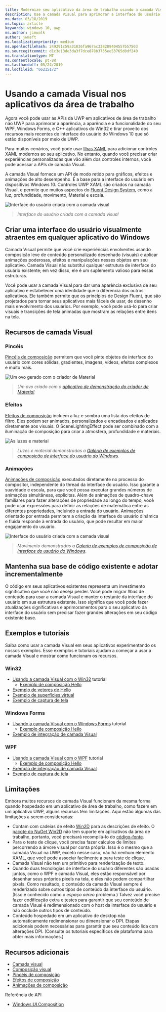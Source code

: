```yaml
---
title: Modernize seu aplicativo da área de trabalho usando a camada Visual
description: Use a camada Visual para aprimorar a interface do usuário do seu aplicativo da área de trabalho do .NET ou Win32.
ms.date: 03/18/2019
ms.topic: article
keywords: windows 10, uwp
ms.author: jimwalk
author: jwmsft
ms.localizationpriority: medium
ms.openlocfilehash: 249291c59a31036fa967ac338209404557b57503
ms.sourcegitcommit: d1c3e13de3da3f7dce878b3735ee53765d0df240
ms.translationtype: MT
ms.contentlocale: pt-BR
ms.lasthandoff: 05/24/2019
ms.locfileid: "66215172"
---
```

# <a name="using-the-visual-layer-in-desktop-apps"></a>Usando a camada Visual nos aplicativos da área de trabalho

Agora você pode usar as APIs da UWP em aplicativos de área de trabalho não UWP para aprimorar a aparência, a aparência e a funcionalidade do seu WPF, Windows Forms, e C++ aplicativos do Win32 e tirar proveito dos recursos mais recentes de interface do usuário do Windows 10 que só estão disponíveis por meio de UWP.

Para muitos cenários, você pode usar [Ilhas XAML](xaml-islands.md) para adicionar controles XAML modernos ao seu aplicativo. No entanto, quando você precisar criar experiências personalizadas que vão além dos controles internos, você pode acessar a APIs de camada Visual.

A camada Visual fornece um API de modo retido para gráficos, efeitos e animações de alto desempenho. É a base para a interface do usuário em dispositivos Windows 10. Controles UWP XAML são criados na camada Visual, e permite que muitos aspectos do [Fluent Design System](/windows/uwp/design/fluent-design-system/index), como a luz, profundidade, movimento, Material e escala.

![Interface do usuário criada com a camada visual](images/visual-layer-interop/pull-to-animate.gif)

> _Interface do usuário criada com a camada visual_

## <a name="create-a-visually-engaging-user-interface-in-any-windows-app"></a>Criar uma interface do usuário visualmente atraentes em qualquer aplicativo do Windows

Camada Visual permite que você crie experiências envolventes usando composição leve de conteúdo personalizado desenhado (visuais) e aplicar animações poderosas, efeitos e manipulações nesses objetos em seu aplicativo. Camada Visual não substitui qualquer estrutura de interface do usuário existente; em vez disso, ele é um suplemento valioso para essas estruturas.

Você pode usar a camada Visual para dar uma aparência exclusiva de seu aplicativo e estabelecer uma identidade que o diferencia dos outros aplicativos. Ele também permite que os princípios de Design Fluent, que são projetados para tornar seus aplicativos mais fáceis de usar, de desenho mais envolvimento dos usuários. Por exemplo, você pode usá-lo para criar visuais e transições de tela animadas que mostram as relações entre itens na tela.

## <a name="visual-layer-features"></a>Recursos de camada Visual

### <a name="brushes"></a>Pincéis

[Pincéis de composição](/windows/uwp/composition/composition-brushes) permitem que você pinte objetos de interface do usuário com cores sólidas, gradientes, imagens, vídeos, efeitos complexos e muito mais.

![Um ovo gerado com o criador de Material](images/visual-layer-interop/egg.gif)

> _Um ovo criado com o [aplicativo de demonstração do criador de Material](https://github.com/Microsoft/WindowsCompositionSamples/tree/master/Demos/MaterialCreator)._

### <a name="effects"></a>Efeitos

[Efeitos de composição](/windows/uwp/composition/composition-effects) incluem a luz e sombra uma lista dos efeitos de filtro. Eles podem ser animados, personalizados e encadeados e aplicados diretamente aos visuais. O SceneLightingEffect pode ser combinado com a iluminação de composição para criar a atmosfera, profundidade e materiais.

![As luzes e material](images/visual-layer-interop/light-interop.gif)

> _Luzes e material demonstradas a [Galeria de exemplos de composição de interface do usuário do Windows](https://github.com/Microsoft/WindowsCompositionSamples/tree/master/SampleGallery)._

### <a name="animations"></a>Animações

[Animações de composição](/windows/uwp/composition/composition-animation) executados diretamente no processo do compositor, independente do thread da interface do usuário. Isso garante a suavidade e escala, para que você possa executar grandes números de animações simultâneas, explícitas. Além de animações de quadro-chave familiares para fazer alterações de propriedade ao longo do tempo, você pode usar expressões para definir as relações de matemática entre as diferentes propriedades, incluindo a entrada do usuário. Animações orientado por entrada permitem a criação da interface do usuário dinâmica e fluida responde à entrada do usuário, que pode resultar em maior engajamento do usuário.

![Interface do usuário criada com a camada visual](images/visual-layer-interop/swipe-scroller.gif)

> _Movimento demonstradas a [Galeria de exemplos de composição de interface do usuário do Windows](https://github.com/Microsoft/WindowsCompositionSamples/tree/master/SampleGallery)._

## <a name="keep-your-existing-codebase-and-adopt-incrementally"></a>Mantenha sua base de código existente e adotar incrementalmente

O código em seus aplicativos existentes representa um investimento significativo que você não deseja perder. Você pode migrar _Ilhas_ de conteúdo para usar a camada Visual e manter o restante da interface do usuário em sua estrutura existente. Isso significa que você pode fazer atualizações significativas e aprimoramentos para o seu aplicativo da interface do usuário sem precisar fazer grandes alterações em seu código existente base.

## <a name="samples-and-tutorials"></a>Exemplos e tutoriais

Saiba como usar a camada Visual em seus aplicativos experimentando os nossos exemplos. Esse exemplos e tutoriais ajudam a começar a usar a camada Visual e mostrar como funcionam os recursos.

### <a name="win32"></a>Win32

- [Usando a camada Visual com o Win32](using-the-visual-layer-with-win32.md) tutorial
  - [Exemplo de composição Hello](https://github.com/Microsoft/Windows.UI.Composition-Win32-Samples/tree/master/cpp/HelloComposition)
- [Exemplo de vetores de Hello](https://github.com/Microsoft/Windows.UI.Composition-Win32-Samples/tree/master/cpp/HelloVectors)
- [Exemplo de superfícies virtual](https://github.com/Microsoft/Windows.UI.Composition-Win32-Samples/tree/master/cpp/VirtualSurfaces)
- [Exemplo de captura de tela](https://github.com/Microsoft/Windows.UI.Composition-Win32-Samples/tree/master/cpp/ScreenCaptureforHWND)

### <a name="windows-forms"></a>Windows Forms

- [Usando a camada Visual com o Windows Forms](using-the-visual-layer-with-windows-forms.md) tutorial
  - [Exemplo de composição Hello](https://github.com/Microsoft/Windows.UI.Composition-Win32-Samples/tree/master/dotnet/WinForms/HelloComposition)
- [Exemplo de integração de camada Visual](https://github.com/Microsoft/Windows.UI.Composition-Win32-Samples/tree/master/dotnet/WinForms/VisualLayerIntegration)

### <a name="wpf"></a>WPF

- [Usando a camada Visual com o WPF](using-the-visual-layer-with-wpf.md) tutorial
  - [Exemplo de composição Hello](https://github.com/Microsoft/Windows.UI.Composition-Win32-Samples/tree/master/dotnet/WPF/HelloComposition)
- [Exemplo de integração de camada Visual](https://github.com/Microsoft/Windows.UI.Composition-Win32-Samples/tree/master/dotnet/WPF/VisualLayerIntegration)
- [Exemplo de captura de tela](https://github.com/Microsoft/Windows.UI.Composition-Win32-Samples/tree/master/dotnet/WPF/ScreenCapture)

## <a name="limitations"></a>Limitações

Embora muitos recursos de camada Visual funcionam da mesma forma quando hospedado em um aplicativo de área de trabalho, como fazem em um aplicativo UWP, alguns recursos têm limitações. Aqui estão algumas das limitações a serem consideradas:

- Contam com cadeias de efeito [Win2D](http://microsoft.github.io/Win2D/html/Introduction.htm) para as descrições de efeito. O [pacote do NuGet Win2D](https://www.nuget.org/packages/Win2D.uwp) não tem suporte em aplicativos da área de trabalho, portanto, você precisará recompilá-lo do [código-fonte](https://github.com/Microsoft/Win2D).
- Para o teste de clique, você precisa fazer cálculos de limites percorrendo a árvore visual por conta própria. Isso é o mesmo que a camada Visual na UWP, exceto nesse caso, não há nenhum elemento XAML, que você pode associar facilmente a para teste de clique.
- Camada Visual não tem um primitivo para renderização de texto.
- Quando duas tecnologias de interface do usuário diferentes são usadas juntos, como o WPF e camada Visual, eles estão responsável por desenhar seus próprios pixels na tela, e eles não podem compartilhar pixels. Como resultado, o conteúdo da camada Visual sempre é renderizado sobre outros tipos de conteúdo da interface do usuário. (Isso é conhecido como o _espaço aéreo_ problema.) Talvez você precise fazer codificação extra e testes para garantir que seu conteúdo de camada Visual é redimensionado com o host da interface do usuário e não occlude outros tipos de conteúdo.
- Conteúdo hospedado em um aplicativo de desktop não automaticamente redimensionar ou dimensionar o DPI. Etapas adicionais podem necessárias para garantir que seu conteúdo lida com alterações DPI. (Consulte os tutoriais específicos de plataforma para obter mais informações.)

## <a name="additional-resources"></a>Recursos adicionais

- [Camada visual](/windows/uwp/composition/visual-layer)
- [Composição visual](/windows/uwp/composition/composition-visual-tree)
- [Pincéis de composição](/windows/uwp/composition/composition-brushes)
- [Efeitos de composição](/windows/uwp/composition/composition-effects)
- [Animações de composição](/windows/uwp/composition/composition-animation)

Referência de API

- [Windows.UI.Composition](/uwp/api/Windows.UI.Composition)